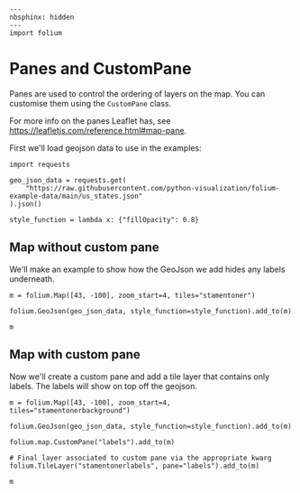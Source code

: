 ```{code-cell} ipython3
---
nbsphinx: hidden
---
import folium
```

# Panes and CustomPane

Panes are used to control the ordering of layers on the map. You can customise
them using the `CustomPane` class.

For more info on the panes Leaflet has, see https://leafletjs.com/reference.html#map-pane.

First we'll load geojson data to use in the examples:

```{code-cell} ipython3
import requests

geo_json_data = requests.get(
    "https://raw.githubusercontent.com/python-visualization/folium-example-data/main/us_states.json"
).json()

style_function = lambda x: {"fillOpacity": 0.8}
```

## Map without custom pane

We'll make an example to show how the GeoJson we add hides any labels
underneath.

```{code-cell} ipython3
m = folium.Map([43, -100], zoom_start=4, tiles="stamentoner")

folium.GeoJson(geo_json_data, style_function=style_function).add_to(m)

m
```

## Map with custom pane

Now we'll create a custom pane and add a tile layer that contains only labels.
The labels will show on top off the geojson.

```{code-cell} ipython3
m = folium.Map([43, -100], zoom_start=4, tiles="stamentonerbackground")

folium.GeoJson(geo_json_data, style_function=style_function).add_to(m)

folium.map.CustomPane("labels").add_to(m)

# Final layer associated to custom pane via the appropriate kwarg
folium.TileLayer("stamentonerlabels", pane="labels").add_to(m)

m
```

